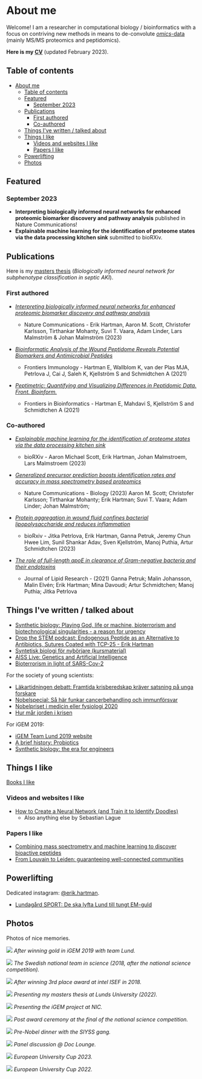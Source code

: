 # About me

Welcome! I am a researcher in computational biology / bioinformatics with a focus on contriving new methods in means to de-convolute [_omics_-data](https://en.wikipedia.org/wiki/Omics) (mainly MS/MS proteomics and peptidomics).

**Here is my [CV](/docs/CV2023.pdf)** (updated February 2023).

## Table of contents

- [About me](#about-me)
  - [Table of contents](#table-of-contents)
  - [Featured](#featured)
    - [September 2023](#september-2023)
  - [Publications ](#publications-)
    - [First authored](#first-authored)
    - [Co-authored](#co-authored)
  - [Things I've written / talked about ](#things-ive-written--talked-about-)
  - [Things I like ](#things-i-like-)
    - [Videos and websites I like ](#videos-and-websites-i-like-)
    - [Papers I like ](#papers-i-like-)
  - [Powerlifting](#powerlifting)
  - [Photos](#photos)

## Featured

### September 2023

- **Interpreting biologically informed neural networks for enhanced proteomic biomarker discovery and pathway analysis** published in Nature Communications!
- **Explainable machine learning for the identification of proteome states via the data processing kitchen sink** submitted to bioRXiv.

## Publications <a name="publications"></a>

Here is my [masters thesis](https://lup.lub.lu.se/student-papers/search/publication/9103197) (_Biologically informed neural network for subphenotype classification in septic AKI_).

### First authored

- [_Interpreting biologically informed neural networks for enhanced proteomic biomarker discovery and pathway analysis_](https://www.nature.com/articles/s41467-023-41146-4)

  - Nature Communications -
    Erik Hartman, Aaron M. Scott, Christofer Karlsson, Tirthankar Mohanty, Suvi T. Vaara, Adam Linder, Lars Malmström & Johan Malmström (2023)

- [_Bioinformatic Analysis of the Wound Peptidome Reveals Potential Biomarkers and Antimicrobial Peptides_](https://www.frontiersin.org/articles/10.3389/fimmu.2020.620707/full)

  - Frontiers Immunology -
    Hartman E, Wallblom K, van der Plas MJA, Petrlova J, Cai J, Saleh K, Kjellström S and Schmidtchen A (2021)

- [_Peptimetric: Quantifying and Visualizing Differences in Peptidomic Data. Front. Bioinform._](https://www.frontiersin.org/articles/10.3389/fbinf.2021.722466/full)
  - Frontiers in Bioinformatics -
    Hartman E, Mahdavi S, Kjellström S and Schmidtchen A (2021)

### Co-authored

- [_Explainable machine learning for the identification of proteome states via the data processing kitchen sink_](https://www.biorxiv.org/content/10.1101/2023.08.30.555506v1)

  - bioRXiv - Aaron Michael Scott, Erik Hartman, Johan Malmstroem, Lars Malmstroem (2023)

- [_Generalized precursor prediction boosts identification rates and accuracy in mass spectrometry based proteomics_](https://www.nature.com/articles/s42003-023-04977-x)
  - Nature Communications - Biology (2023) Aaron M. Scott; Christofer Karlsson; Tirthankar Mohanty; Erik Hartman; Suvi T. Vaara; Adam Linder; Johan Malmström;
- [_Protein aggregation in wound fluid confines bacterial lipopolysaccharide and reduces inflammation_](https://doi.org/10.1101/2023.01.27.525825)

  - bioRxiv - Jitka Petrlova, Erik Hartman, Ganna Petruk, Jeremy Chun Hwee Lim, Sunil Shankar Adav, Sven Kjellström, Manoj Puthia, Artur Schmidtchen (2023)

- [_The role of full-length apoE in clearance of Gram-negative bacteria and their endotoxins_](<https://www.jlr.org/article/S0022-2275(21)00068-7/fulltext>)
  - Journal of Lipid Research - (2021) Ganna Petruk; Malin Johansson, Malin Elvén; Erik Hartman; Mina Davoudi; Artur Schmidtchen; Manoj Puthia; Jitka Petrlova

## Things I've written / talked about <a name="written">

- [Synthetic biology: Playing God, life or machine, bioterrorism and biotechnological singularities - a reason for urgency](/posts/synthethics.md)
- [Drop the STEM podcast: Endogenous Peptide as an Alternative to Antibiotics, Sutures Coated with TCP-25 - Erik Hartman](https://soundcloud.com/user-997890267/14-endogenous-peptide-as-an-alternative-to-antibiotics-sutures-coated-with-tcp-25-erik-hartman)
- [Syntetisk biologi för nybörjare (kursmaterial)](/docs/synthetic-biology-for-beginners.pdf)
- [AISS Live: Genetics and Artificial Intelligence](https://www.youtube.com/watch?v=lv9vgVm-AEo&t=3274s&ab_channel=TheArtificialIntelligenceStudentSocietyatUP)
- [Bioterrorism in light of SARS-Cov-2](/posts/corona-epidemic-eye-opener.md)

For the society of young scientists:

- [Läkartidningen debatt: Framtida krisberedskap kräver satsning på unga forskare](https://lakartidningen.se/opinion/debatt/2020/06/framtida-krisberedskap-kraver-satsning-pa-unga-forskare/)
- [Nobelspecial: Så här funkar cancerbehandling och immunförsvar](https://ungaforskare.se/2018/10/01/nobelspecial-med-erik-hartman-sa-funkar-cancerbehandling-och-immunforsvar/)
- [Nobelpriset i medicin eller fysiologi 2020](https://ungaforskare.se/2020/10/05/nobelpriset-i-medicin-eller-fysiologi/?fbclid=IwAR2VYsx1IQdsxrsezI62ZJrkNbvUHf2vk3DTEIalv_4bgIzytJsBNUkuS7g)
- [Hur mår jorden i krisen](https://ungaforskare.se/2020/04/22/earth-day-hur-mar-jorden-i-krisen/?fbclid=IwAR0LMFwiFbVNG5ppnjSs1QQdA1ZmykmavDdxPXW79fqIyMN3kh1IK21c3vE)

For iGEM 2019:

- [iGEM Team Lund 2019 website](https://2019.igem.org/Team:Lund)
- [A brief history: Probiotics](/posts/a-brief-history-probiotics.md)
- [Synthetic biology: the era for engineers](/posts/synthetic-biology-the-era-for-engineers.md)

## Things I like <a name="likes"></a>

[Books I like](/pages/books.md)

### Videos and websites I like <a name="websites"></a>

- [How to Create a Neural Network (and Train it to Identify Doodles)](https://www.youtube.com/watch?v=hfMk-kjRv4c&t=14s&ab_channel=SebastianLague)
  - Also anything else by Sebastian Lague

### Papers I like <a name="papers"></a>

- [Combining mass spectrometry and machine learning to discover bioactive peptides](https://www.nature.com/articles/s41467-022-34031-z)
- [From Louvain to Leiden: guaranteeing well-connected communities](https://www.nature.com/articles/s41598-019-41695-z)

## Powerlifting

Dedicated instagram: [@erik.hartman](https://www.instagram.com/erik.hartman/?hl=en).

- [Lundagård SPORT: De ska lyfta Lund till tungt EM-guld](https://www.lundagard.se/2022/02/08/sport-de-ska-lyfta-lund-till-tungt-em-guld/)

## Photos

Photos of nice memories.

![](/img/igem.jpg)
_After winning gold in iGEM 2019 with team Lund._

![](/img/ufl.jpeg)
_The Swedish national team in science (2018, after the national science competition)._

![](/img/nikita-och-erik-grand-award-2018.jpg)
_After winning 3rd place award at intel ISEF in 2018._

![](/img/master_thesis.jpg)
_Presenting my masters thesis at Lunds University (2022)._

![](/img/nordic.jpg)
_Presenting the iGEM project at NIC._

![](/img/uuf.jpg)
_Post award ceremony at the final of the national science competition._

![](/img/nobel.jpg)
_Pre-Nobel dinner with the SIYSS gang._

![](/img/doc.jpg)
_Panel discussion @ Doc Lounge._

![](/img/unicup2023.jpg)
_European University Cup 2023._

![](/img/unicup2022.jpg)
_European University Cup 2022._
